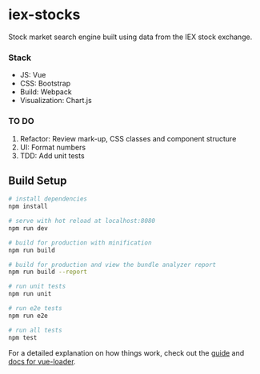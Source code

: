 # iex-stocks
Stock market search engine built using data from the IEX stock exchange.

### Stack
- JS: Vue
- CSS: Bootstrap
- Build: Webpack
- Visualization: Chart.js

### TO DO
1. Refactor: Review mark-up, CSS classes and component structure
3. UI: Format numbers
2. TDD: Add unit tests

## Build Setup

``` bash
# install dependencies
npm install

# serve with hot reload at localhost:8080
npm run dev

# build for production with minification
npm run build

# build for production and view the bundle analyzer report
npm run build --report

# run unit tests
npm run unit

# run e2e tests
npm run e2e

# run all tests
npm test
```

For a detailed explanation on how things work, check out the [guide](http://vuejs-templates.github.io/webpack/) and [docs for vue-loader](http://vuejs.github.io/vue-loader).
